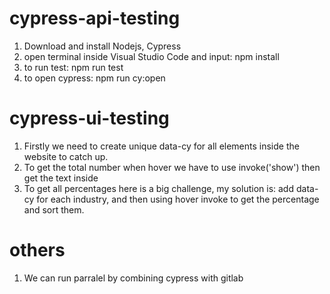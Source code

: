 # cypress-api-testing

1. Download and install Nodejs, Cypress
2. open terminal inside Visual Studio Code and input: 
npm install
3. to run test: 
npm run test
4. to open cypress: 
npm run cy:open

# cypress-ui-testing

1. Firstly we need to create unique data-cy for all elements inside the website to catch up.
2. To get the total number when hover we have to use invoke('show') then get the text inside
3. To get all percentages here is a big challenge, my solution is: add data-cy for each industry, and then using hover invoke to get the percentage and sort them.  

# others
1. We can run parralel by combining cypress with gitlab